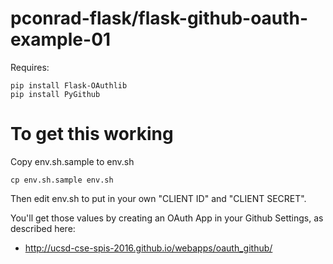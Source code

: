 # pconrad-flask/flask-github-oauth-example-01



Requires:

```
pip install Flask-OAuthlib
pip install PyGithub
```

# To get this working

Copy env.sh.sample to env.sh

```
cp env.sh.sample env.sh
```

Then edit env.sh to put in your own "CLIENT ID" and "CLIENT SECRET".

You'll get those values by creating an OAuth App in your Github Settings,
as described here:

* <http://ucsd-cse-spis-2016.github.io/webapps/oauth_github/>



